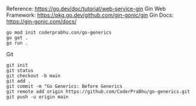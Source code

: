 Reference: https://go.dev/doc/tutorial/web-service-gin
Gin Web Framework: https://pkg.go.dev/github.com/gin-gonic/gin
Gin Docs: https://gin-gonic.com/docs/


```
go mod init coderprabhu.con/go-generics
go get .
go run .

```

Git 
```
git init
git status
git checkout -b main
git add .
git commit -m "Go Generics: Before Generics
git remote add origin https://github.com/CoderPraBhu/go-generics.git
git push -u origin main


```